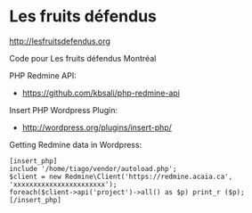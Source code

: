 Les fruits défendus
===================
http://lesfruitsdefendus.org

Code pour Les fruits défendus Montréal

PHP Redmine API:
* https://github.com/kbsali/php-redmine-api

Insert PHP Wordpress Plugin:
* http://wordpress.org/plugins/insert-php/


Getting Redmine data in Wordpress:

    [insert_php]
    include '/home/tiago/vendor/autoload.php';
    $client = new Redmine\Client('https://redmine.acaia.ca', 'xxxxxxxxxxxxxxxxxxxxxxx');
    foreach($client->api('project')->all() as $p) print_r ($p);
    [/insert_php]
